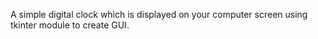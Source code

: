 A simple digital clock which is displayed on your computer screen using tkinter module to create GUI.
